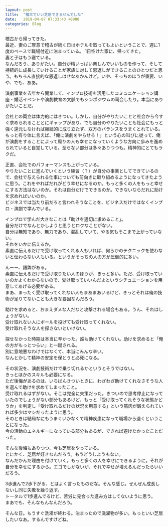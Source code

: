 ```yaml
---
layout: post
title:  "稽古でいい芝居できませんでした"
date:   2019-04-07 07:33:43 +0900
categories: Blog
---
```



稽古から帰ってきた。  
最近、妻のご厚意で稽古が続く日はホテルを取ってもよいということで、週に1度のペースで職場付近に泊まっている。
1日空けた家に、帰ってきた。  
妻と子はもう寝ている。  
なんだろう、ありがたい。自分が精いっぱい楽しんでいいものを作って、そして持続的に成長していけることが家族に対して恩返しができることのひとつだと思う。もちろん直接的な恩返しはせなあかんけど。いや、そっちのほうが重要、いや、でも、ああ。

演劇事業を去年から開業して、インプロ技術を活用したコミュニケーション講座・婚活イベントや演劇教育の文脈でもシンポジウムの司会したり。本当にありがたいことだ。  

会社との両立は体力的にはきつい。しかし、自分がやりたいことと社会から今すぐ求められることとにギャップがあり、でも自分のやりたいことも社会にもっと強く還元しなければ継続的に成り立たず、双方のバランスをうまくとれている。  
もっと有り体に言えば、「俺に演劇をやらせろ！」という心の叫びに従って、俺が演劇をすることによって周りの人も幸せになっていくような方向に歩みを進められていると自覚している。至らない部分は多々ありつつも。精神的にとてもラクだ。

正直、会社でのパフォーマンスも上がっている。  
やりたいことに進んでいくという練習（？）が自分の事業としてできているので、会社で与えられる仕事についても前向きに取り組めるようになってきたように思う。これをやればだれがどう幸せになるのか。もっと多くの人をもっと幸せにする方法はないのか。それは自分だけでできるのか。できないならだれに助けを求めればいいのか。  
ビジネスでは当たり前だろと言われそうなことを、ビジネスだけではなくインプロ・演劇で学んでいる。

インプロで学んだ大きなことは「助けを適切に求めること」。  
自分だけでなんとかしようと思うとロクなことがない。  
自分は無知であり、無力であり、混乱していて、やる気もそこまで上がっていない。  
それをいかに伝えるか。  
素直に伝えるだけで受け取ってくれる人もいれば、何らかのテクニックを使わないと伝わらない人もいる。というかそっちの人の方が圧倒的に多い。

んーー、語弊がある。  
素直に伝えるだけで受け取りたい人のほうが、きっと多い。ただ、受け取っていいのかよくわからないので、受け取っていいんだよというシチュエーションを用意してあげる必要がある。  
まあ、まったく受け取ってくれない人もまあまあいるけど、きっとそれは俺の技術が足りてないことも大きな要因なんだろう。

助けを求めると、おまえダメな人だなと攻撃される場合もある。うん、それはしょうがない。  
受け取れない人にボールを投げても受け取ってくれない。  
受け取れそうな人を探さないといけない。

探せなかった時期は本当に辛かった。誰も助けてくれない。助けを求めると「俺の方がもっとつらい」と一蹴される。  
別に意地悪なわけではなくて、本当にみんな辛い。  
なんとかして精神の安定を保とうと必死になる。

その状況を、演劇技術だけで乗り切れるかというとそうではない。  
きっとほかのスキルも必要になる。  
ただ後悔があるのは、いちばんきついときに、わざわざ助けてくれなさそうな人を選んで助けを求めてしまったこと。  
受け取れるはずがない。そこは完全に失策だった。きついので思考停止になっていたのでしょうがない部分もあるけど、もっと「受け取ってくれそうな状態かどうか」を判定し「受け取れるだけの状況を用意する」という筋肉が鍛えられていれば多少はマシだったように思う。  
そのときは結局なにもうまくいかなくて精神疾患になって職場から退くということになった。  
今の活動のエネルギーになっている部分もあるが、できれば避けたかったことだった。

そんな後悔もありつつ、今も芝居をやっている。  
とにかく、芝居が好きなんだろう。もうどうしようもない。  
なんだかんだ理由を付けていく。もっと多くの人を幸せにできるように。それが自分を幸せにするから。エゴでしかないが、それで幸せが増えるんだったらいいだろう。

3歩進んで2歩下がる、とはよく言ったものだな。そんな感じ。ぜんぜん成長しないし同じ失敗を繰り返す。  
トータルで1歩進んでるけど、苦労に見合った進み方はしてないように思う。  
まあでも、そんなもんなんだろう。

そんな日。もうすぐ洗濯が終わる。泊まったので洗濯物が多い。もっといい芝居したいなあ。するんですけどね。

